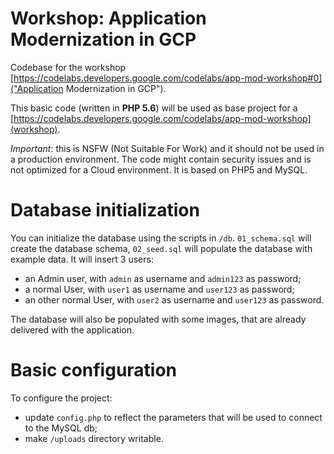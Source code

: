 # Workshop: Application Modernization in GCP

Codebase for the workshop [https://codelabs.developers.google.com/codelabs/app-mod-workshop#0]("Application Modernization in GCP").

This basic code (written in **PHP 5.6**) will be used as base project for a [https://codelabs.developers.google.com/codelabs/app-mod-workshop](workshop). 

*Important*: this is NSFW (Not Suitable For Work) and it should not be used in a production environment. The code might contain security issues and is not optimized for a Cloud environment. It is based on PHP5 and MySQL.


# Database initialization

You can initialize the database using the scripts in `/db`. `01_schema.sql` will create the database schema, `02_seed.sql` will populate the database with example data. It will insert 3 users:

* an Admin user, with `admin` as username and `admin123` as password;
* a normal User, with `user1` as username and `user123` as password;
* an other normal User, with `user2` as username and `user123` as password.

The database will also be populated with some images, that are already delivered with the application.

# Basic configuration

To configure the project:

* update `config.php` to reflect the parameters that will be used to connect to the MySQL db;
* make `/uploads` directory writable.


